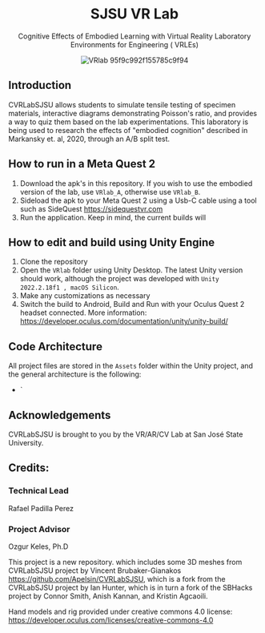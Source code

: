 <div align="center">
  
# SJSU VR Lab
  
Cognitive Effects of Embodied Learning with Virtual Reality Laboratory Environments for Engineering ( VRLEs)

![VRlab 95f9c992f155785c9f94](https://user-images.githubusercontent.com/38381290/199352505-c72681df-b7b1-4a67-8700-f613e88a4b90.gif)
  
</div>
  
## Introduction
CVRLabSJSU allows students to simulate tensile testing of specimen materials, interactive diagrams demonstrating Poisson's ratio, and provides a way to quiz them based on the lab experimentations. This laboratory is being used to research the effects of "embodied cognition" described in Markansky et. al, 2020, through an A/B split test.

## How to run in a Meta Quest 2
1. Download the apk's in this repository. If you wish to use the embodied version of the lab, use `VRlab_A`, otherwise use `VRlab_B`.
2. Sideload the apk to your Meta Quest 2 using a Usb-C cable using a tool such as SideQuest https://sidequestvr.com
3. Run the application. Keep in mind, the current builds will 

## How to edit and build using Unity Engine
1. Clone the repository
2. Open the `VRlab` folder using Unity Desktop. The latest Unity version should work, although the project was developed with `Unity 2022.2.18f1 , macOS Silicon`.
3. Make any customizations as necessary
4. Switch the build to Android, Build and Run with your Oculus Quest 2 headset connected. More information: https://developer.oculus.com/documentation/unity/unity-build/


## Code Architecture
All project files are stored in the `Assets` folder within the Unity project, and the general architecture is the following:
- `

## Acknowledgements
CVRLabSJSU is brought to you by the VR/AR/CV Lab at San José State University.

## Credits:

### Technical Lead
Rafael Padilla Perez

### Project Advisor
Ozgur Keles, Ph.D

This project is a new repository. which includes some 3D meshes from CVRLabSJSU project by Vincent Brubaker-Gianakos https://github.com/Apelsin/CVRLabSJSU, which is a fork from the CVRLabSJSU project by Ian Hunter, which is in turn a fork of the SBHacks project by Connor Smith, Anish Kannan, and Kristin Agcaoili.

Hand models and rig provided under creative commons 4.0 license: https://developer.oculus.com/licenses/creative-commons-4.0

</div>
